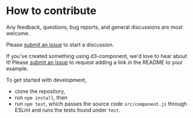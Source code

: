 # How to contribute

Any feedback, questions, bug reports, and general discussions are most welcome.

Please [submit an issue](https://github.com/curran/d3-component/issues/new) to start a discussion.

If you've created something using d3-component, we'd love to hear about it! Please [submit an issue](https://github.com/curran/d3-component/issues/new) to request adding a link in the README to your example.

To get started with development,

 * clone the repository,
 * run `npm install`, then
 * run `npm test`, which passes the source code `src/component.js` through ESLint and runs the tests found under `test`.
